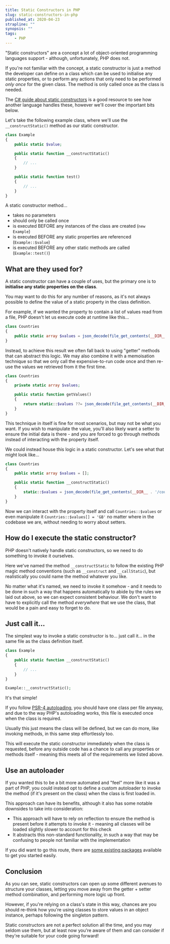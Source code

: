 ```yaml
---
title: Static Constructors in PHP
slug: static-constructors-in-php
published_at: 2020-04-23
strapline: ""
synopsis: ""
tags:
    - PHP
---
```


"Static constructors" are a concept a lot of object-oriented programming languages support - although, unfortunately, PHP does not.

If you're not familiar with the concept, a static constructor is just a method the developer can define on a class which can be used to initialise any static properties, or to perform any actions that only need to be performed *only once* for the given class. The method is only called once as the class is needed.

The [C# guide about static constructors](https://docs.microsoft.com/en-us/dotnet/csharp/programming-guide/classes-and-structs/static-constructors) is a good resource to see how another language handles these, however we'll cover the important bits below.

Let's take the following example class, where we'll use the `__constructStatic()` method as our static constructor.

```php
class Example
{
    public static $value;

    public static function __constructStatic()
    {
        // ...
    }

    public static function test()
    {
        // ...
    }
}
```

A static constructor method...

- takes no parameters
- should only be called once
- is executed BEFORE any instances of the class are created (`new Example`)
- is executed BEFORE any static properties are referenced (`Example::$value`)
- is executed BEFORE any other static methods are called (`Example::test()`)

## What are they used for?

A static constructor can have a couple of uses, but the primary one is to **initialise any static properties on the class**.

You may want to do this for any number of reasons, as it's not always possible to define the value of a static property in the class definition.

For example, if we wanted the property to contain a list of values read from a file, PHP doesn't let us execute code at runtime like this...

```php
class Countries
{
    public static array $values = json_decode(file_get_contents(__DIR__ . '/countries.json'), true);
}
```

Instead, to achieve this result we often fall back to using "getter" methods that can abstract this logic. We may also combine it with a memoisation technique so that we only call the expensive-to-run code once and then re-use the values we retrieved from it the first time.

```php
class Countries
{
    private static array $values;

    public static function getValues()
    {
        return static::$values ??= json_decode(file_get_contents(__DIR__ . '/countries.json'), true);
    }
}
```

This technique in itself is fine for most scenarios, but may not be what you want. If you wish to manipulate the value, you'll also likely want a setter to ensure the initial data is there - and you are forced to go through methods instead of interacting with the property itself.

We could instead house this logic in a static constructor. Let's see what that might look like...

```php
class Countries
{
    public static array $values = [];

    public static function __constructStatic()
    {
        static::$values = json_decode(file_get_contents(__DIR__ . '/countries.json'), true);
    }
}
```

Now we can interact with the property itself and call `Countries::$values` or even manipulate it `Countries::$values[] = 'GB'` no matter where in the codebase we are, without needing to worry about setters.

## How do I execute the static constructor?

PHP doesn't natively handle static constructors, so we need to do something to invoke it ourselves.

Here we've named the method `__constructStatic` to follow the existing PHP magic method conventions (such as `__construct` and `__callStatic`), but realistically you could name the method whatever you like.

No matter what it's named, we need to invoke it somehow - and it needs to be done in such a way that happens automatically to abide by the rules we laid out above, so we can expect consistent behaviour. We don't want to have to explicitly call the method *everywhere* that we use the class, that would be a pain and easy to forget to do.

## Just call it...

The simplest way to invoke a static constructor is to... just call it... in the same file as the class definition itself.

```php
class Example
{
    public static function __constructStatic()
    {
        // ...
    }
}

Example::__constructStatic();
```

It's that simple!

If you follow [PSR-4 autoloading](https://www.php-fig.org/psr/psr-4/), you should have one class per file anyway, and due to the way PHP's autoloading works, this file is executed once when the class is required.

Usually this just means the class will be defined, but we can do more, like invoking methods, in this same step effortlessly too.

This will execute the static constructor immediately when the class is requested, before any outside code has a chance to call any properties or methods itself - meaning this meets all of the requirements we listed above.

## Use an autoloader

If you wanted this to be a bit more automated and "feel" more like it was a part of PHP, you could instead opt to define a custom autoloader to invoke the method (if it's present on the class) when the class is first loaded in.

This approach can have its benefits, although it also has some notable downsides to take into consideration:

- This approach will have to rely on reflection to ensure the method is present before it attempts to invoke it - meaning all classes will be loaded slightly slower to account for this check
- It abstracts this non-standard functionality, in such a way that may be confusing to people not familiar with the implementation

If you did want to go this route, there are [some existing packages](https://github.com/vladimmi/construct-static/) available to get you started easily.

## Conclusion

As you can see, static constructors can open up some different avenues to structure your classes, letting you move away from the getter + setter method combination, and performing more logic up front.

However, if you're relying on a class's state in this way, chances are you should re-think how you're using classes to store values in an object instance, perhaps following the singleton pattern.

Static constructors are not a perfect solution all the time, and you may seldom use them, but at least now you're aware of them and can consider if they're suitable for your code going forward!
